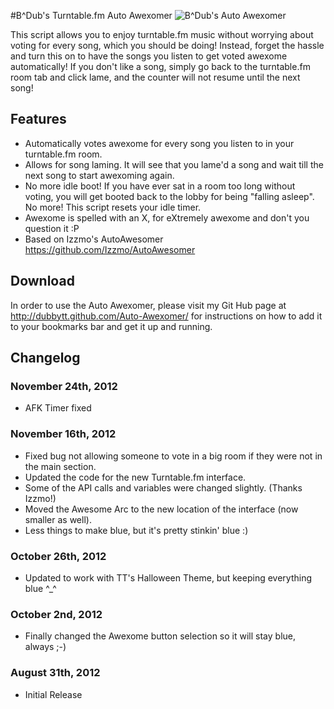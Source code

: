 #B^Dub's Turntable.fm Auto Awexomer
![B^Dub's Auto Awexomer](http://i.imgur.com/2cMoB.png)

This script allows you to enjoy turntable.fm music without worrying about voting for every song, which you should be doing! Instead, forget the hassle and turn this on to have the songs you listen to get voted awexome automatically! If you don't like a song, simply go back to the turntable.fm room tab and click lame, and the counter will not resume until the next song!
            
## Features

* Automatically votes awexome for every song you listen to in your turntable.fm room.
* Allows for song laming. It will see that you lame'd a song and wait till the next song to start awexoming again.
* No more idle boot! If you have ever sat in a room too long without voting, you will get booted back to the lobby for being "falling asleep". No more! This script resets your idle timer.
* Awexome is spelled with an X, for eXtremely awexome and don't you question it :P
* Based on Izzmo's AutoAwesomer https://github.com/Izzmo/AutoAwesomer

## Download

In order to use the Auto Awexomer, please visit my Git Hub page at http://dubbytt.github.com/Auto-Awexomer/ for instructions on how to add it to your bookmarks bar and get it up and running.

## Changelog

### November 24th, 2012
* AFK Timer fixed

### November 16th, 2012
* Fixed bug not allowing someone to vote in a big room if they were not in the main section.
* Updated the code for the new Turntable.fm interface.
* Some of the API calls and variables were changed slightly. (Thanks Izzmo!)
* Moved the Awesome Arc to the new location of the interface (now smaller as well).
* Less things to make blue, but it's pretty stinkin' blue :)

### October 26th, 2012
* Updated to work with TT's Halloween Theme, but keeping everything blue ^_^

### October 2nd, 2012
* Finally changed the Awexome button selection so it will stay blue, always ;-)
 
### August 31th, 2012
* Initial Release